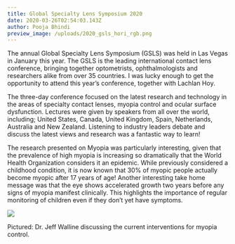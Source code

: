 ```yaml
---
title: Global Specialty Lens Symposium 2020
date: 2020-03-26T02:54:03.143Z
author: Pooja Bhindi
preview_image: /uploads/2020_gsls_hori_rgb.png
---
```

The annual Global Specialty Lens Symposium (GSLS) was held in Las Vegas in January this year. The GSLS is the leading international contact lens conference, bringing together optometrists, ophthalmologists and researchers alike from over 35 countries. I was lucky enough to get the opportunity to attend this year’s conference, together with Lachlan Hoy.

The three-day conference focused on the latest research and technology in the areas of specialty contact lenses, myopia control and ocular surface dysfunction. Lectures were given by speakers from all over the world, including; United States, Canada, United Kingdom, Spain, Netherlands, Australia and New Zealand. Listening to industry leaders debate and discuss the latest views and research was a fantastic way to learn!

The research presented on Myopia was particularly interesting, given that the prevalence of high myopia is increasing so dramatically that the World Health Organization considers it an epidemic. While previously considered a childhood condition, it is now known that 30% of myopic people actually become myopic after 17 years of age! Another interesting take home message was that the eye shows accelerated growth two years before any signs of myopia manifest clinically. This highlights the importance of regular monitoring of children even if they don’t yet have symptoms.

![](/uploads/image.png)

Pictured: Dr. Jeff Walline discussing the current interventions for myopia control.